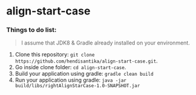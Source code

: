 # align-start-case
### Things to do list:
> I assume that JDK8 & Gradle already installed on your environment.
1. Clone this repository: `git clone https://github.com/hendisantika/align-start-case.git`.
2. Go inside clone folder: `cd align-start-case`.
3. Build your application using gradle: `gradle clean build`
3. Run your application using gradle: `java -jar build/libs/rightAlignStarCase-1.0-SNAPSHOT.jar`
